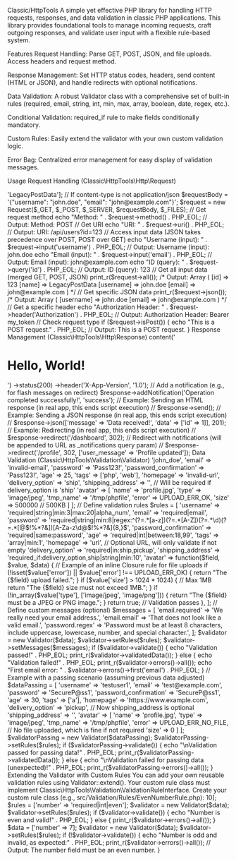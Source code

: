 Classic/HttpTools
A simple yet effective PHP library for handling HTTP requests, responses, and data validation in classic PHP applications. This library provides foundational tools to manage incoming requests, craft outgoing responses, and validate user input with a flexible rule-based system.

Features
Request Handling: Parse GET, POST, JSON, and file uploads. Access headers and request method.

Response Management: Set HTTP status codes, headers, send content (HTML or JSON), and handle redirects with optional notifications.

Data Validation: A robust Validator class with a comprehensive set of built-in rules (required, email, string, int, min, max, array, boolean, date, regex, etc.).

Conditional Validation: required_if rule to make fields conditionally mandatory.

Custom Rules: Easily extend the validator with your own custom validation logic.

Error Bag: Centralized error management for easy display of validation messages.

Usage
Request Handling (Classic\HttpTools\Http\Request)
<?php

// Assuming you have your autoloader or class loading mechanism set up
// require_once 'path/to/Classic/HttpTools/Http/Request.php'; 
// require_once 'path/to/Classic/HttpTools/Http/Response.php'; 
// etc.

use Classic\HttpTools\Http\Request;

// In a real application, Request is typically instantiated once:
// $request = new Request();

// For demonstration/testing, you can inject superglobals:
$_SERVER['REQUEST_METHOD'] = 'POST';
$_SERVER['REQUEST_URI'] = '/api/users?id=123';
$_SERVER['HTTP_AUTHORIZATION'] = 'Bearer my_token';
$_SERVER['CONTENT_TYPE'] = 'application/json';
$_POST = ['name' => 'LegacyPostData']; // If content-type is not application/json
$requestBody = '{"username": "john.doe", "email": "john@example.com"}';

$request = new Request($_GET, $_POST, $_SERVER, $requestBody, $_FILES);


// Get request method
echo "Method: " . $request->method() . PHP_EOL; // Output: Method: POST

// Get URI
echo "URI: " . $request->uri() . PHP_EOL; // Output: URI: /api/users?id=123

// Access input data (JSON takes precedence over POST, POST over GET)
echo "Username (input): " . $request->input('username') . PHP_EOL; // Output: Username (input): john.doe
echo "Email (input): " . $request->input('email') . PHP_EOL;       // Output: Email (input): john@example.com
echo "ID (query): " . $request->query('id') . PHP_EOL;             // Output: ID (query): 123

// Get all input data (merged GET, POST, JSON)
print_r($request->all());
/*
Output:
Array
(
    [id] => 123
    [name] => LegacyPostData
    [username] => john.doe
    [email] => john@example.com
)
*/

// Get specific JSON data
print_r($request->json());
/*
Output:
Array
(
    [username] => john.doe
    [email] => john@example.com
)
*/

// Get a specific header
echo "Authorization Header: " . $request->header('Authorization') . PHP_EOL; // Output: Authorization Header: Bearer my_token

// Check request type
if ($request->isPost()) {
    echo "This is a POST request." . PHP_EOL; // Output: This is a POST request.
}

Response Management (Classic\HttpTools\Http\Response)
<?php

// Assuming you have your autoloader or class loading mechanism set up

use Classic\HttpTools\Http\Response;

// Create a new Response object
$response = new Response();

// Set content and status
$response->content('<h1>Hello, World!</h1>')
         ->status(200)
         ->header('X-App-Version', '1.0');

// Add a notification (e.g., for flash messages on redirect)
$response->addNotification('Operation completed successfully!', 'success');

// Example: Sending an HTML response (in real app, this ends script execution)
// $response->send();

// Example: Sending a JSON response (in real app, this ends script execution)
// $response->json(['message' => 'Data received!', 'data' => ['id' => 1]], 201);

// Example: Redirecting (in real app, this ends script execution)
// $response->redirect('/dashboard', 302);

// Redirect with notifications (will be appended to URL as _notifications query param)
// $response->redirect('/profile', 302, ['user_message' => 'Profile updated']);

Data Validation (Classic\HttpTools\Validation\Validator)
<?php

// Assuming you have your autoloader or class loading mechanism set up

use Classic\HttpTools\Validation\Validator;

// Example data from a request
$data = [
    'username' => 'john_doe',
    'email' => 'invalid-email',
    'password' => 'Pass123!',
    'password_confirmation' => 'Pass123!',
    'age' => 25,
    'tags' => ['php', 'web'],
    'homepage' => 'invalid-url',
    'delivery_option' => 'ship',
    'shipping_address' => '', // Will be required if delivery_option is 'ship'
    'avatar' => [
        'name' => 'profile.jpg',
        'type' => 'image/jpeg',
        'tmp_name' => '/tmp/phpfile',
        'error' => UPLOAD_ERR_OK,
        'size' => 500000 // 500KB
    ]
];

// Define validation rules
$rules = [
    'username' => 'required|string|min:3|max:20|alpha_num',
    'email' => 'required|email',
    'password' => 'required|string|min:8|regex:^(?=.*[a-z])(?=.*[A-Z])(?=.*\d)(?=.*[@$!%*?&])[A-Za-z\d@$!%*?&]{8,}$',
    'password_confirmation' => 'required|same:password',
    'age' => 'required|int|between:18,99',
    'tags' => 'array|min:1',
    'homepage' => 'url', // Optional URL, will only validate if not empty
    'delivery_option' => 'required|in:ship,pickup',
    'shipping_address' => 'required_if:delivery_option,ship|string|min:10',
    'avatar' => function($field, $value, $data) {
        // Example of an inline Closure rule for file uploads
        if (!isset($value['error']) || $value['error'] !== UPLOAD_ERR_OK) {
            return "The {$field} upload failed.";
        }
        if ($value['size'] > 1024 * 1024) { // Max 1MB
            return "The {$field} size must not exceed 1MB.";
        }
        if (!in_array($value['type'], ['image/jpeg', 'image/png'])) {
            return "The {$field} must be a JPEG or PNG image.";
        }
        return true; // Validation passes
    },
];

// Define custom messages (optional)
$messages = [
    'email.required' => 'We really need your email address.',
    'email.email' => 'That does not look like a valid email.',
    'password.regex' => 'Password must be at least 8 characters, include uppercase, lowercase, number, and special character.',
];

$validator = new Validator($data);
$validator->setRules($rules);
$validator->setMessages($messages);

if ($validator->validate()) {
    echo "Validation passed!" . PHP_EOL;
    print_r($validator->validatedData());
} else {
    echo "Validation failed!" . PHP_EOL;
    print_r($validator->errors()->all());
    echo "First email error: " . $validator->errors()->first('email') . PHP_EOL;
}

// Example with a passing scenario (assuming previous data adjusted)
$dataPassing = [
    'username' => 'testuser1',
    'email' => 'test@example.com',
    'password' => 'SecureP@ss1',
    'password_confirmation' => 'SecureP@ss1',
    'age' => 30,
    'tags' => ['a'],
    'homepage' => 'https://www.example.com',
    'delivery_option' => 'pickup', // Now shipping_address is optional
    'shipping_address' => '',
    'avatar' => [
        'name' => 'profile.jpg',
        'type' => 'image/jpeg',
        'tmp_name' => '/tmp/phpfile',
        'error' => UPLOAD_ERR_NO_FILE, // No file uploaded, which is fine if not required
        'size' => 0
    ]
];

$validatorPassing = new Validator($dataPassing);
$validatorPassing->setRules($rules);
if ($validatorPassing->validate()) {
    echo "\nValidation passed for passing data!" . PHP_EOL;
    print_r($validatorPassing->validatedData());
} else {
    echo "\nValidation failed for passing data (unexpected)!" . PHP_EOL;
    print_r($validatorPassing->errors()->all());
}

Extending the Validator with Custom Rules
You can add your own reusable validation rules using Validator::extend(). Your custom rule class must implement Classic\HttpTools\Validation\ValidationRuleInterface.

Create your custom rule class (e.g., src/Validation/Rules/EvenNumberRule.php):

<?php
// src/Validation/Rules/EvenNumberRule.php
namespace Classic\HttpTools\Validation\Rules;

use Classic\HttpTools\Validation\ValidationRuleInterface;

class EvenNumberRule implements ValidationRuleInterface
{
    public function __construct(?string $param = null)
    {
        // Constructor can take a parameter if your rule needs one (e.g., 'even:strict')
    }

    public function validate(string $field, mixed $value, array $data): bool
    {
        if (!is_numeric($value)) {
            return false; // Not a number
        }
        return (int)$value % 2 === 0; // Check if it's an even integer
    }

    public function getMessage(string $field): string
    {
        return "The {$field} field must be an even number.";
    }
}

Register the custom rule (e.g., in your index.php or bootstrap file):

<?php
// Assuming you have your autoloader or class loading mechanism set up

use Classic\HttpTools\Validation\Validator;
use Classic\HttpTools\Validation\Rules\EvenNumberRule;

Validator::extend('even', EvenNumberRule::class);

// Now you can use 'even' in your validation rules:
$data = ['number' => 10];
$rules = ['number' => 'required|int|even'];

$validator = new Validator($data);
$validator->setRules($rules);
if ($validator->validate()) {
    echo "Number is even and valid!" . PHP_EOL;
} else {
    print_r($validator->errors()->all());
}

$data = ['number' => 7];
$validator = new Validator($data);
$validator->setRules($rules);
if (!$validator->validate()) {
    echo "Number is odd and invalid, as expected:" . PHP_EOL;
    print_r($validator->errors()->all()); // Output: The number field must be an even number.
}
